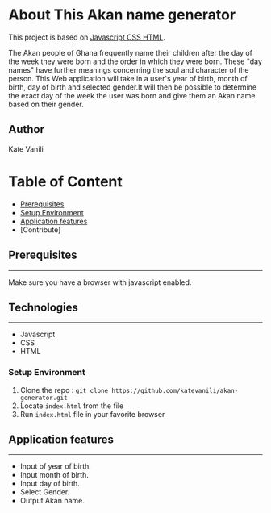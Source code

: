 # About This Akan name generator

This project is based on [Javascript CSS HTML](#TechStack).

The Akan people of Ghana frequently name their children after the day of the week they were born and the order in which they were born. These "day names" have further meanings concerning the soul and character of the person.
This Web application will take in a user's year of birth, month of birth, day of birth and selected gender.It will then be possible to determine the exact day of the week the user was born and give them an Akan name based on their gender.

## Author
Kate Vanili

# Table of Content

-   [Prerequisites](#Prerequisites)
-   [Setup Environment](#Technologies)
-   [Application features](#features)
-   [Contribute]

## Prerequisites

---

Make sure you have a browser with javascript enabled.


## Technologies

---
-   Javascript
-   CSS
-   HTML

### Setup Environment

1. Clone the repo : `git clone https://github.com/katevanili/akan-generator.git`
2. Locate `index.html` from the file
3. Run `index.html` file in your favorite browser

## Application features

---
-   Input of year of birth.
-   Input month of birth.
-   Input day of birth.
-   Select Gender.
-   Output Akan name.
